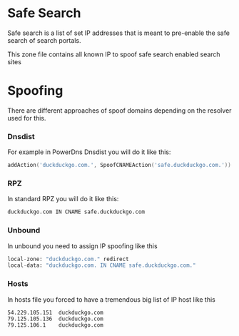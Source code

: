# Safe Search
Safe search is a list of set IP addresses that is meant to pre-enable the 
safe search of search portals.

This zone file contains all known IP to spoof safe search enabled search sites

# Spoofing
There are different approaches of spoof domains depending on the resolver used 
for this.

### Dnsdist
For example in PowerDns Dnsdist you will do it like this:
```lua
addAction('duckduckgo.com.', SpoofCNAMEAction('safe.duckduckgo.com.'))
```

### RPZ
In standard RPZ you will do it like this:
```python
duckduckgo.com IN CNAME safe.duckduckgo.com
```

### Unbound
In unbound you need to assign IP spoofing like this
```python
local-zone: "duckduckgo.com." redirect
local-data: "duckduckgo.com. IN CNAME safe.duckduckgo.com."
```

### Hosts
In hosts file you forced to have a tremendous big list of IP host like this
```shell
54.229.105.151  duckduckgo.com
79.125.105.136  duckduckgo.com
79.125.106.1    duckduckgo.com
```
